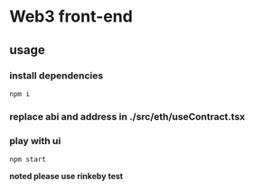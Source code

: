 # Web3 front-end

## usage

### install dependencies
```
npm i
```

### replace abi and address in **./src/eth/useContract.tsx**

### play with ui
```
npm start
```

**noted please use rinkeby test**